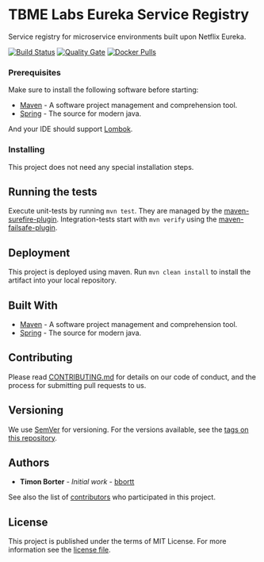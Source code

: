 # TBME Labs Eureka Service Registry

Service registry for microservice environments built upon Netflix Eureka.

[![Build Status](https://travis-ci.org/tbmelabs/tbmelabs-eureka-service-registry.svg?branch=master)](https://travis-ci.org/tbmelabs/tbmelabs-eureka-service-registry)
[![Quality Gate](https://sonarcloud.io/api/project_badges/measure?project=eureka-service-registry&metric=alert_status)](https://sonarcloud.io/dashboard?id=eureka-service-registry)
[![Docker Pulls](https://img.shields.io/docker/pulls/tbmelabs/tbmelabs-eureka-service-registry.svg)](https://hub.docker.com/r/tbmelabs/tbmelabs-eureka-service-registry)

### Prerequisites

Make sure to install the following software before starting:

* [Maven](https://maven.apache.org/) - A software project management and comprehension tool.
* [Spring](https://spring.io/) - The source for modern java.

And your IDE should support [Lombok](https://projectlombok.org/).

### Installing

This project does not need any special installation steps.

## Running the tests

Execute unit-tests by running `mvn test`. They are managed by the [maven-surefire-plugin](https://maven.apache.org/surefire/maven-surefire-plugin/).
Integration-tests start with `mvn verify` using the [maven-failsafe-plugin](https://maven.apache.org/surefire/maven-failsafe-plugin/).

## Deployment

This project is deployed using maven. Run `mvn clean install` to install the artifact into your local repository.

## Built With

* [Maven](https://maven.apache.org/) - A software project management and comprehension tool.
* [Spring](https://spring.io/) - The source for modern java.

## Contributing

Please read [CONTRIBUTING.md](https://github.com/tbmelabs/tbme-tv/blob/master/CONTRIBUTING.md) for details on our code of conduct, and the process for submitting pull requests to us.

## Versioning

We use [SemVer](http://semver.org/) for versioning. For the versions available, see the [tags on this repository](https://github.com/tbmelabs/tbme-tv/tags). 

## Authors

* **Timon Borter** - *Initial work* - [bbortt](https://github.com/bbortt)

See also the list of [contributors](https://github.com/tbmelabs/tbme-tv/contributors) who participated in this project.

## License

This project is published under the terms of MIT License. For more information see the [license file](https://github.com/tbmelabs/tbmelabs-eureka-service-registry/blob/development/LICENSE).
